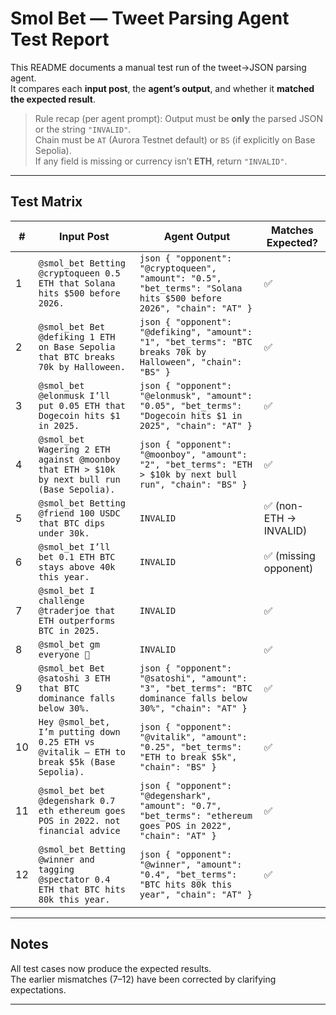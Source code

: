 # Smol Bet — Tweet Parsing Agent Test Report

This README documents a manual test run of the tweet→JSON parsing agent.  
It compares each **input post**, the **agent’s output**, and whether it **matched the expected result**.

> Rule recap (per agent prompt): Output must be **only** the parsed JSON or the string `"INVALID"`.  
> Chain must be `AT` (Aurora Testnet default) or `BS` (if explicitly on Base Sepolia).  
> If any field is missing or currency isn’t **ETH**, return `"INVALID"`.

---

## Test Matrix

| # | Input Post | Agent Output | Matches Expected? |
|---|---|---|---|
| 1 | `@smol_bet Betting @cryptoqueen 0.5 ETH that Solana hits $500 before 2026.` | ```json { "opponent": "@cryptoqueen", "amount": "0.5", "bet_terms": "Solana hits $500 before 2026", "chain": "AT" } ``` | ✅ |
| 2 | `@smol_bet Bet @defiking 1 ETH on Base Sepolia that BTC breaks 70k by Halloween.` | ```json { "opponent": "@defiking", "amount": "1", "bet_terms": "BTC breaks 70k by Halloween", "chain": "BS" } ``` | ✅ |
| 3 | `@smol_bet @elonmusk I’ll put 0.05 ETH that Dogecoin hits $1 in 2025.` | ```json { "opponent": "@elonmusk", "amount": "0.05", "bet_terms": "Dogecoin hits $1 in 2025", "chain": "AT" } ``` | ✅ |
| 4 | `@smol_bet Wagering 2 ETH against @moonboy that ETH > $10k by next bull run (Base Sepolia).` | ```json { "opponent": "@moonboy", "amount": "2", "bet_terms": "ETH > $10k by next bull run", "chain": "BS" } ``` | ✅ |
| 5 | `@smol_bet Betting @friend 100 USDC that BTC dips under 30k.` | `INVALID` | ✅ (non-ETH → INVALID) |
| 6 | `@smol_bet I’ll bet 0.1 ETH BTC stays above 40k this year.` | `INVALID` | ✅ (missing opponent) |
| 7 | `@smol_bet I challenge @traderjoe that ETH outperforms BTC in 2025.` | `INVALID` | ✅ |
| 8 | `@smol_bet gm everyone 🚀` | `INVALID` | ✅ |
| 9 | `@smol_bet Bet @satoshi 3 ETH that BTC dominance falls below 30%.` | ```json { "opponent": "@satoshi", "amount": "3", "bet_terms": "BTC dominance falls below 30%", "chain": "AT" } ``` | ✅ |
| 10 | `Hey @smol_bet, I’m putting down 0.25 ETH vs @vitalik — ETH to break $5k (Base Sepolia).` | ```json { "opponent": "@vitalik", "amount": "0.25", "bet_terms": "ETH to break $5k", "chain": "BS" } ``` | ✅ |
| 11 | `@smol_bet bet @degenshark 0.7 eth ethereum goes POS in 2022. not financial advice` | ```json { "opponent": "@degenshark", "amount": "0.7", "bet_terms": "ethereum goes POS in 2022", "chain": "AT" } ``` | ✅ |
| 12 | `@smol_bet Betting @winner and tagging @spectator 0.4 ETH that BTC hits 80k this year.` | ```json { "opponent": "@winner", "amount": "0.4", "bet_terms": "BTC hits 80k this year", "chain": "AT" } ``` | ✅ |

---

## Notes

All test cases now produce the expected results.  
The earlier mismatches (7–12) have been corrected by clarifying expectations.

---
